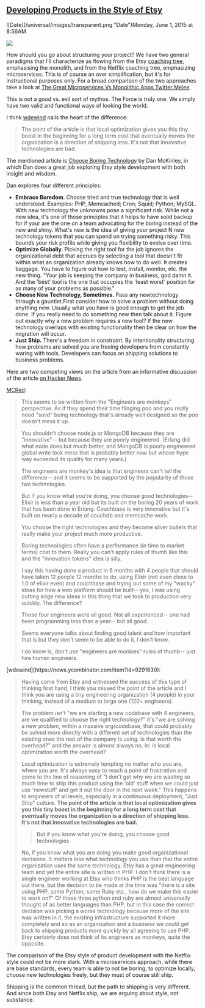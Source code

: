 ## [Developing Products in the Style of Etsy](/blog/2015/6/1/developing-products-in-the-style-of-etsy.html)

<div class="journal-entry-tag journal-entry-tag-post-title"><span class="posted-on">![Date](/universal/images/transparent.png "Date")Monday, June 1, 2015 at 8:56AM</span></div>

<div class="body">

![](https://farm9.staticflickr.com/8812/18245410766_7c1ea15a16_m.jpg)

How should you go about structuring your project? We have two general paradigms that I'll characterize as flowing from the Etsy [coaching tree](http://en.wikipedia.org/wiki/Coaching_tree), emphasising the monolith, and from the Netflix coaching tree, emphasizing microservices. This is of course an over simplification, but it's for instructional purposes only. For a broad comparison of the two approaches take a look at [The Great Microservices Vs Monolithic Apps Twitter Melee](http://highscalability.com/blog/2014/7/28/the-great-microservices-vs-monolithic-apps-twitter-melee.html).

This is not a good vs. evil sort of mythos. The Force is truly one. We simply have two valid and functional ways of looking the world.

I think [wdewind](https://news.ycombinator.com/item?id=9291630) nails the heart of the difference:

> The point of the article is that local optimization gives you this tiny boost in the beginning for a long term cost that eventually moves the organization is a direction of shipping less. It's not that innovative technologies are bad.

The mentioned article is [Choose Boring Technology](http://mcfunley.com/choose-boring-technology) by Dan McKinley, in which Dan does a great job exploring Etsy style development with both insight and wisdom. 

Dan explores four different principles:

*   **Embrace Boredom**. Choose tried and true technology that is well understood. Examples: PHP, Memcached; Cron; Squid; Python; MySQL. With new technology the unknowns pose a significant risk. While not a new idea, it's one of those principles that it helps to have solid backup for if your are the one on a team advocating for the boring instead of the new and shiny. What's new is the idea of giving your project N new technology tokens that you can spend on trying something risky. This bounds your risk profile while giving you flexibility to evolve over time.
*   **Optimize Globally**. Picking the right tool for the job ignores the organizational debt that accrues by selecting a tool that doesn't fit within what an organization already knows how to do well. It creates baggage. You have to figure out how to test, install, monitor, etc. the new thing. "Your job is keeping the company in business, god damn it. And the 'best' tool is the one that occupies the 'least worst' position for as many of your problems as possible."
*   **Choose New Technology, Sometimes.** Pass any newtechnology through a gauntlet.First consider how to solve a problem without doing anything new. Usually what you have is good enough to get the job done. If you really need to do something new then talk about it. Figure out exactly why a new problem requires a new tool? If the new technology overlaps with existing functionality then be clear on how the migration will occur. 
*   **Just Ship.** There's a freedom in constraint. By intentionality structuring how problems are solved you are freeing developers from constantly waring with tools. Developers can focus on shipping solutions to business problems. 

Here are two competing views on the article from an informative discussion of the article [on Hacker News](https://news.ycombinator.com/item?id=9291215).

[MCRed](https://news.ycombinator.com/item?id=9291394):  

> This seems to be written from the "Engineers are monkeys" perspective. As if they spend their time flinging poo and you really need "solid" boing technology that's already well designed so the poo doesn't mess it up.
> 
> You shouldn't choose node.js or MongoDB because they are "innovative"-- but because they are poorly engineered. (Erlang did what node does but much better, and MongoDB is poorly engineered global write lock mess that is probably better now but whose hype way exceeded its quality for many years.)
> 
> The engineers are monkey's idea is that engineers can't tell the difference-- and it seems to be supported by the popularity of those two technologies.
> 
> But if you know what you're doing, you choose good technologies-- Elixir is less than a year old but its built on the boring 20 years of work that has been done in Erlang. Couchbase is very innovative but it's built on nearly a decade of couchdb and memcache work.
> 
> You choose the right technologies and they become silver bullets that really make your project much more productive.
> 
> Boring technologies often have a performance (in time to market terms) cost to them. Really you can't apply rules of thumb like this and the "innovation tokens" idea is silly.
> 
> I say this having done a product in 6 months with 4 people that should have taken 12 people 12 months to do, using Elixir (not even close to 1.0 of elixir even) and couchbase and trying out some of my "wacky" ideas for how a web platform should be built-- yes, I was using cutting edge new ideas in this thing that we took to production very quickly. The difference?
> 
> Those four engineers were all good. Not all experienced-- one had been programming less than a year-- but all good.
> 
> Seems everyone talks about finding good talent and how important that is but they don't seem to be able to do it. I don't know.
> 
> I do know is, don't use "engineers are monkies" rules of thumb-- just hire human engineers.

<div>[wdewind](https://news.ycombinator.com/item?id=9291630):</div>

<div>

> Having come from Etsy and witnessed the success of this type of thinking first hand, I think you missed the point of the article and I think you are using a tiny engineering organization (4 people) in your thinking, instead of a medium to large one (120+ engineers).
> 
> The problem isn't "we are starting a new codebase with 4 engineers, are we qualified to choose the right technology?" it's "we are solving a new problem, within a massive org/codebase, that could probably be solved more directly with a different set of technologies than the existing ones the rest of the company is using. Is that worth the overhead?" and the answer is almost always no. Ie: is local optimization worth the overhead?
> 
> Local optimization is extremely tempting no matter who you are, where you are. It's always easy to reach a point of frustration and come to the line of reasoning of "I don't get why we are wasting so much time to ship this product using the 'old' stuff when we could just use 'newstuff' and get it out the door in the next week." This happens to engineers of all levels, especially in a continuous deployment, "Just Ship" culture. **The point of the article is that local optimization gives you this tiny boost in the beginning for a long term cost that eventually moves the organization is a direction of shipping less. It's not that innovative technologies are bad.**
> 
> > But if you know what you're doing, you choose good technologies
> 
> No, if you know what you are doing you make good organizational decisions. It matters less what technology you use than that the entire organization uses the same technology. Etsy has a great engineering team and yet the entire site is written in PHP. I don't think there is a single engineer working at Etsy who thinks PHP is the best language out there, but the decision to be made at the time was "there is a site using PHP, some Python, some Ruby etc., how do we make this easier to work on?" Of those three python and ruby are almost universally thought of as better languages than PHP, but in this case the correct decision was picking a worse technology because more of the site was written in it, the existing infrastructure supported it more completely and so as an organization and a business we could get back to shipping products more quickly by all agreeing to use PHP. Etsy certainly does not think of its engineers as monkeys, quite the opposite.

The comparison of the Etsy style of product development with the Netflix style could not be more stark. With a microservices approach, while there are base standards, every team is able to not be boring, to optimize locally, choose new technologies freely, but they must of course still ship.

Shipping is the common thread, but the path to shipping is very different. And since both Etsy and Netflix ship, we are arguing about style, not substance. 

</div>

</div>